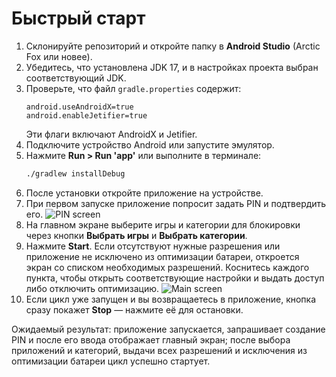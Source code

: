 # Быстрый старт

1. Склонируйте репозиторий и откройте папку в **Android Studio** (Arctic Fox или новее).
2. Убедитесь, что установлена JDK 17, и в настройках проекта выбран соответствующий JDK.
3. Проверьте, что файл `gradle.properties` содержит:
   ```
   android.useAndroidX=true
   android.enableJetifier=true
   ```
   Эти флаги включают AndroidX и Jetifier.
4. Подключите устройство Android или запустите эмулятор.
5. Нажмите **Run > Run 'app'** или выполните в терминале:
   ```bash
   ./gradlew installDebug
   ```
6. После установки откройте приложение на устройстве.
7. При первом запуске приложение попросит задать PIN и подтвердить его.
   ![PIN screen](assets/pin-screen.png)
8. На главном экране выберите игры и категории для блокировки через кнопки **Выбрать игры** и **Выбрать категории**.
9. Нажмите **Start**. Если отсутствуют нужные разрешения или приложение не исключено из оптимизации батареи, откроется экран со списком необходимых разрешений. Коснитесь каждого пункта, чтобы открыть соответствующие настройки и выдать доступ либо отключить оптимизацию.
   ![Main screen](assets/home-screen.png)
10. Если цикл уже запущен и вы возвращаетесь в приложение, кнопка сразу покажет **Stop** — нажмите её для остановки.

Ожидаемый результат: приложение запускается, запрашивает создание PIN и после его ввода отображает главный экран; после выбора приложений и категорий, выдачи всех разрешений и исключения из оптимизации батареи цикл успешно стартует.
